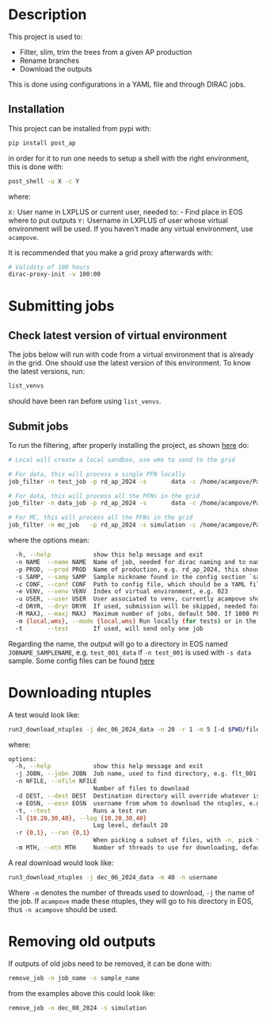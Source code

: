 # Description

This project is used to:

- Filter, slim, trim the trees from a given AP production
- Rename branches
- Download the outputs

This is done using configurations in a YAML file and through DIRAC jobs.

## Installation

This project can be installed from pypi with:

```bash
pip install post_ap
```

in order for it to run one needs to setup a shell with the right environment, this is done with:

```bash
post_shell -u X -c Y
```

where:

`X:` User name in LXPLUS or current user, needed to:
    - Find place in EOS where to put outputs
`Y:` Username in LXPLUS of user whose virtual environment will be used. If you haven't made any virtual environment, use `acampove`.

It is recommended that you make a grid proxy afterwards with:

```bash
# Validity of 100 hours
dirac-proxy-init -v 100:00
```

# Submitting jobs

## Check latest version of virtual environment

The jobs below will run with code from a virtual environment that is already in the grid. One should use the
latest version of this environment. To know the latest versions, run:

```bash
list_venvs
```

should have been ran before using `list_venvs`.

## Submit jobs

To run the filtering, after properly installing the project, as shown [here](doc/install.md) do:

```bash
# Local will create a local sandbox, use wms to send to the grid

# For data, this will process a single PFN locally
job_filter -n test_job -p rd_ap_2024 -s       data -c /home/acampove/Packages/config_files/post_ap/v3.yaml -e 025 -u acampove -m local -t

# For data, this will process all the PFNs in the grid 
job_filter -n data_job -p rd_ap_2024 -s       data -c /home/acampove/Packages/config_files/post_ap/v3.yaml -e 025 -u acampove -m wms

# For MC, this will process all the PFNs in the grid 
job_filter -n mc_job   -p rd_ap_2024 -s simulation -c /home/acampove/Packages/config_files/post_ap/v3.yaml -e 025 -u acampove -m wms
```

where the options mean:

```bash
  -h, --help            show this help message and exit
  -n NAME  --name NAME  Name of job, needed for dirac naming and to name output
  -p PROD, --prod PROD  Name of production, e.g. rd_ap_2024, this shoudl be the same as in the config section.
  -s SAMP, --samp SAMP  Sample nickname found in the config section `samples`
  -c CONF, --conf CONF  Path to config file, which should be a YAML file and a few examples are linked below.
  -e VENV, --venv VENV  Index of virtual environment, e.g. 023
  -u USER, --user USER  User associated to venv, currently acampove should be the only choice, but if you author your own virtual environment and upload it, then this should be your user name
  -d DRYR, --dryr DRYR  If used, submission will be skipped, needed for debugging.
  -M MAXJ, --maxj MAXJ  Maximum number of jobs, default 500. If 1000 PFNs are found, will do 500 jobs, if 100 PFNs are found, will do 100 jobs
  -m {local,wms}, --mode {local,wms} Run locally (for tests) or in the grid
  -t       --test       If used, will send only one job
```

Regarding the name, the output will go to a directory in EOS named `JOBNAME_SAMPLENAME`, e.g. `test_001_data` if
`-n test_001` is used with `-s data` sample.
Some config files can be found [here](https://github.com/acampove/config_files/tree/main/post_ap)

# Downloading ntuples

A test would look like:

```bash
run3_download_ntuples -j dec_06_2024_data -n 20 -r 1 -m 5 [-d $PWD/files]
```

where:

```bash
options:
  -h, --help            show this help message and exit
  -j JOBN, --jobn JOBN  Job name, used to find directory, e.g. flt_001
  -n NFILE, --nfile NFILE
                        Number of files to download
  -d DEST, --dest DEST  Destination directory will override whatever is in DOWNLOAD_NTUPPATH
  -e EOSN, --eosn EOSN  username from whom to download the ntuples, e.g. acampove
  -t, --test            Runs a test run
  -l {10,20,30,40}, --log {10,20,30,40}
                        Log level, default 20
  -r {0,1}, --ran {0,1}
                        When picking a subset of files, with -n, pick them randomly (1) or the first files (0 default)
  -m MTH, --mth MTH     Number of threads to use for downloading, default 1
```

A real download would look like:

```bash
run3_download_ntuples -j dec_06_2024_data -m 40 -n username
```

Where `-m` denotes the number of threads used to download, `-j` the name of the job.
If `acampove` made these ntuples, they will go to his directory in EOS, thus `-n acampove` should be used.

# Removing old outputs

If outputs of old jobs need to be removed, it can be done with:

```bash
remove_job -n job_name -s sample_name
```

from the examples above this could look like:

```bash
remove_job -n dec_08_2024 -s simulation 
```

